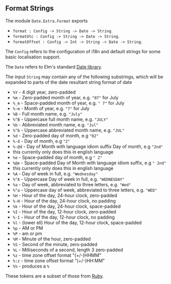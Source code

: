 
## Format Strings

The module `Date.Extra.Format` exports

* `format : Config -> String -> Date -> String`.
* `formatUtc : Config -> String -> Date -> String`.
* `formatOffset : Config -> Int -> String -> Date -> String`.

The `Config` refers to the configuration of i18n and default strings for some basic localisation support.

The `Date` refers to Elm's standard [Date library](http://package.elm-lang.org/packages/elm-lang/core/latest/Date).

The input `String` may contain any of the following substrings, which will be expanded to parts of the date resultant string format of date

* `%Y` - 4 digit year, zero-padded
* `%m` - Zero-padded month of year, e.g. `"07"` for July
* `%_m` - Space-padded month of year, e.g. `" 7"` for July
* `%-m` - Month of year, e.g. `"7"` for July
* `%B` - Full month name, e.g. `"July"`
* `%^B` - Uppercase full month name, e.g. `"JULY"`
* `%b` - Abbreviated month name, e.g. `"Jul"`
* `%^b` - Uppercase abbreviated month name, e.g. `"JUL"`
* `%d` - Zero-padded day of month, e.g `"02"`
* `%-d` - Day of month, e.g `"2"`
* `%-@d` - Day of Month with language idiom suffix Day of month, e.g `"2nd"`
 * this currently only does this in english language
* `%e` - Space-padded day of month, e.g `" 2"`
* `%@e` - Space-padded Day of Month with language idiom suffix, e.g `" 2nd"`
 * this currently only does this in english language
* `%A` - Day of week in full, e.g. `"Wednesday"`
* `%^A` - Uppercase Day of week in full, e.g. `"WEDNESDAY"`
* `%a` - Day of week, abbreviated to three letters, e.g. `"Wed"`
* `%^a` - Uppercase day of week, abbreviated to three letters, e.g. `"WED"`
* `%H` - Hour of the day, 24-hour clock, zero-padded
* `%-H` - Hour of the day, 24-hour clock, no padding
* `%k` - Hour of the day, 24-hour clock, space-padded
* `%I` - Hour of the day, 12-hour clock, zero-padded
* `%-I` - Hour of the day, 12-hour clock, no padding
* `%l` - (lower ell) Hour of the day, 12-hour clock, space-padded
* `%p` - AM or PM
* `%P` - am or pm
* `%M` - Minute of the hour, zero-padded
* `%S` - Second of the minute, zero-padded
* `%L` - Milliseconds of a second, length 3 zero-padded
* `%z` - time zone offset format "(+/-)HHMM"
* `%:z` - time zone offset format "(+/-)HH:MM"
* `%%` - produces a `%`


These tokens are a subset of those from [Ruby](http://apidock.com/ruby/DateTime/strftime).
